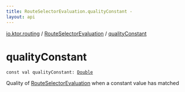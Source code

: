 ```yaml
---
title: RouteSelectorEvaluation.qualityConstant - 
layout: api
---
```


<div class='api-docs-breadcrumbs'><a href="../index.html">io.ktor.routing</a> / <a href="index.html">RouteSelectorEvaluation</a> / <a href="./quality-constant.html">qualityConstant</a></div>

# qualityConstant

<div class="signature"><code><span class="keyword">const</span> <span class="keyword">val </span><span class="identifier">qualityConstant</span><span class="symbol">: </span><a href="https://kotlinlang.org/api/latest/jvm/stdlib/kotlin/-double/index.html"><span class="identifier">Double</span></a></code></div>

Quality of <a href="index.html">RouteSelectorEvaluation</a> when a constant value has matched

